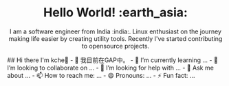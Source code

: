 <h1 align= "center"><b>Hello World! :earth_asia:</b></h1>


<p align="center">
I am a software engineer from India :india:. Linux enthusiast on the journey making life easier by creating utility tools. Recently I've started contributing to opensource projects.
</p>
<p align="center">
</p>
## Hi there I'm kche👋
- 🔭 我目前在GAP中。
- 🌱 I’m currently learning ...
- 👯 I’m looking to collaborate on ...
- 🤔 I’m looking for help with ...
- 💬 Ask me about ...
- 📫 How to reach me: ...
- 😄 Pronouns: ...
- ⚡ Fun fact: ...
<!--
**kche0169/kche0169** is a ✨ _special_ ✨ repository because its `README.md` (this file) appears on your GitHub profile.

Here are some ideas to get you started:

- 🔭 I’m currently working on ...
- 🌱 I’m currently learning ...
- 👯 I’m looking to collaborate on ...
- 🤔 I’m looking for help with ...
- 💬 Ask me about ...
- 📫 How to reach me: ...
- 😄 Pronouns: ...
- ⚡ Fun fact: ...
-->
